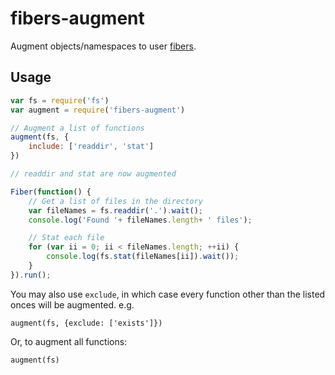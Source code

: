 # fibers-augment

Augment objects/namespaces to user [fibers](https://github.com/laverdet/node-fibers).

## Usage

```js
var fs = require('fs')
var augment = require('fibers-augment')

// Augment a list of functions
augment(fs, {
	include: ['readdir', 'stat']
})

// readdir and stat are now augmented

Fiber(function() {
    // Get a list of files in the directory
    var fileNames = fs.readdir('.').wait();
    console.log('Found '+ fileNames.length+ ' files');

    // Stat each file
    for (var ii = 0; ii < fileNames.length; ++ii) {
        console.log(fs.stat(fileNames[ii]).wait());
    }
}).run();
```

You may also use `exclude`, in which case every function other than the listed onces will be augmented.  e.g.

    augment(fs, {exclude: ['exists']})

Or, to augment all functions:

    augment(fs)
